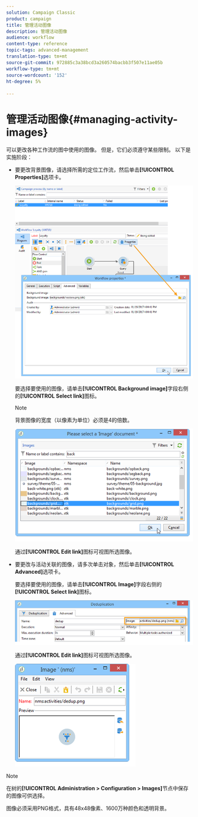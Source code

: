 ```yaml
---
solution: Campaign Classic
product: campaign
title: 管理活动图像
description: 管理活动图像
audience: workflow
content-type: reference
topic-tags: advanced-management
translation-type: tm+mt
source-git-commit: 972885c3a38bcd3a260574bacbb3f507e11ae05b
workflow-type: tm+mt
source-wordcount: '152'
ht-degree: 5%

---
```



# 管理活动图像{#managing-activity-images}

可以更改各种工作流的图中使用的图像。 但是，它们必须遵守某些限制。 以下是实施阶段：

* 要更改背景图像，请选择所需的定位工作流，然后单击&#x200B;**[!UICONTROL Properties]**&#x200B;选项卡。

   ![](assets/s_user_segmentation_properties_tab.png)

   要选择要使用的图像，请单击&#x200B;**[!UICONTROL Background image]**&#x200B;字段右侧的&#x200B;**[!UICONTROL Select link]**&#x200B;图标。

   >[!NOTE]
   >
   >背景图像的宽度（以像素为单位）必须是4的倍数。

   ![](assets/s_user_segmentation_background_select.png)

   通过&#x200B;**[!UICONTROL Edit link]**&#x200B;图标可视图所选图像。

* 要更改与活动关联的图像，请多次单击对象，然后单击&#x200B;**[!UICONTROL Advanced]**&#x200B;选项卡。

   要选择要使用的图像，请单击&#x200B;**[!UICONTROL Image]**&#x200B;字段右侧的&#x200B;**[!UICONTROL Select link]**&#x200B;图标。

   ![](assets/s_user_segmentation_activity_image.png)

   通过&#x200B;**[!UICONTROL Edit link]**&#x200B;图标可视图所选图像。

   ![](assets/s_user_segmentation_activity_image_select.png)

>[!NOTE]
>
>在树的&#x200B;**[!UICONTROL Administration > Configuration > Images]**&#x200B;节点中保存的图像可供选择。
>  
>图像必须采用PNG格式，具有48x48像素、1600万种颜色和透明背景。

